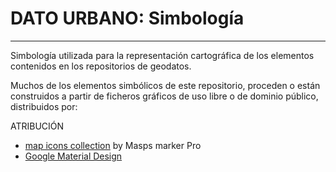 # DATO URBANO: Simbología
---

Simbología utilizada para la representación cartográfica de los elementos contenidos en los repositorios de geodatos.

Muchos de los elementos simbólicos de este repositorio, proceden o están construidos a partir de ficheros gráficos de uso libre o de dominio público, distribuidos por:

ATRIBUCIÓN

* [map icons collection](https://mapicons.mapsmarker.com/) by Masps marker Pro
* [Google Material Design](https://material.io/icons/)

